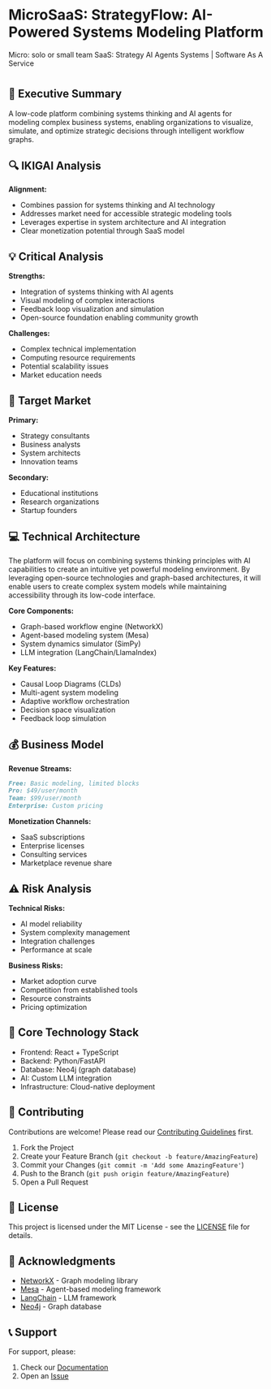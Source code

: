 # MicroSaaS: StrategyFlow: AI-Powered Systems Modeling Platform


Micro: solo or small team
SaaS: Strategy AI Agents Systems | Software As A Service

# 
## 🎯 Executive Summary
A low-code platform combining systems thinking and AI agents for modeling complex business systems, enabling organizations to visualize, simulate, and optimize strategic decisions through intelligent workflow graphs. 


## 🔍 IKIGAI Analysis

**Alignment:**
- Combines passion for systems thinking and AI technology
- Addresses market need for accessible strategic modeling tools
- Leverages expertise in system architecture and AI integration
- Clear monetization potential through SaaS model

## 💡 Critical Analysis

**Strengths:**
- Integration of systems thinking with AI agents
- Visual modeling of complex interactions
- Feedback loop visualization and simulation
- Open-source foundation enabling community growth

**Challenges:**
- Complex technical implementation
- Computing resource requirements
- Potential scalability issues
- Market education needs

## 🎯 Target Market

**Primary:**
- Strategy consultants
- Business analysts
- System architects
- Innovation teams

**Secondary:**
- Educational institutions
- Research organizations
- Startup founders

## 💻 Technical Architecture

The platform will focus on combining systems thinking principles with AI capabilities to create an intuitive yet powerful modeling environment. By leveraging open-source technologies and graph-based architectures, it will enable users to create complex system models while maintaining accessibility through its low-code interface.

**Core Components:**
- Graph-based workflow engine (NetworkX)
- Agent-based modeling system (Mesa)
- System dynamics simulator (SimPy)
- LLM integration (LangChain/LlamaIndex)

**Key Features:**
- Causal Loop Diagrams (CLDs)
- Multi-agent system modeling
- Adaptive workflow orchestration
- Decision space visualization
- Feedback loop simulation

## 💰 Business Model

**Revenue Streams:**
```markdown
Free: Basic modeling, limited blocks
Pro: $49/user/month
Team: $99/user/month
Enterprise: Custom pricing
```

**Monetization Channels:**
- SaaS subscriptions
- Enterprise licenses
- Consulting services
- Marketplace revenue share

## ⚠️ Risk Analysis

**Technical Risks:**
- AI model reliability
- System complexity management
- Integration challenges
- Performance at scale

**Business Risks:**
- Market adoption curve
- Competition from established tools
- Resource constraints
- Pricing optimization

## 🔧 Core Technology Stack
- Frontend: React + TypeScript
- Backend: Python/FastAPI
- Database: Neo4j (graph database)
- AI: Custom LLM integration
- Infrastructure: Cloud-native deployment

## 🤝 Contributing

Contributions are welcome! Please read our [Contributing Guidelines](CONTRIBUTING.md) first.

1. Fork the Project
2. Create your Feature Branch (`git checkout -b feature/AmazingFeature`)
3. Commit your Changes (`git commit -m 'Add some AmazingFeature'`)
4. Push to the Branch (`git push origin feature/AmazingFeature`)
5. Open a Pull Request

## 📄 License

This project is licensed under the MIT License - see the [LICENSE](LICENSE) file for details.

## 🙏 Acknowledgments

- [NetworkX](https://networkx.org/) - Graph modeling library
- [Mesa](https://mesa.readthedocs.io/) - Agent-based modeling framework
- [LangChain](https://langchain.readthedocs.io/) - LLM framework
- [Neo4j](https://neo4j.com/) - Graph database

## 📞 Support

For support, please:
1. Check our [Documentation](docs/README.md)
2. Open an [Issue](https://github.com/yourusername/strategyflow/issues)

